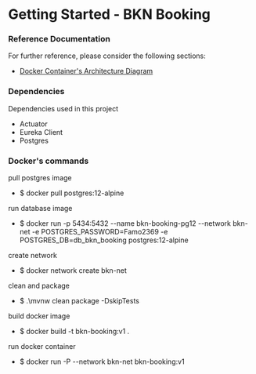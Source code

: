 # Getting Started - BKN Booking

### Reference Documentation
For further reference, please consider the following sections:

* [Docker Container's Architecture Diagram](https://github.com/fernandooliveira19/bookings-architecture-diagram) 

### Dependencies

Dependencies used in this project


* Actuator
* Eureka Client
* Postgres

### Docker's commands

pull postgres image

* $ docker pull postgres:12-alpine

run database image

* $ docker run -p 5434:5432 --name bkn-booking-pg12 --network bkn-net -e POSTGRES_PASSWORD=Famo2369 -e POSTGRES_DB=db_bkn_booking postgres:12-alpine


create network

* $ docker network create bkn-net

clean and package

* $ .\mvnw clean package -DskipTests

build docker image

* $ docker build -t bkn-booking:v1 .

run docker container

* $ docker run -P --network bkn-net bkn-booking:v1 
